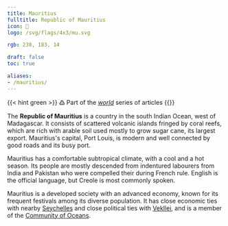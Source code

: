 ```yaml
---
title: Mauritius
fulltitle: Republic of Mauritius
icon: 🌾
logo: /svg/flags/4x3/mu.svg

rgb: 238, 183, 14

draft: false
toc: true

aliases:
- /mauritius/
---
```

{{< hint green >}}
߷ Part of the *[world](/world/)* series of articles
{{</hint>}}

The **<span class="fi fi-mu"></span> Republic of Mauritius** is a country in the south Indian Ocean, west of Madagascar. It consists of scattered volcanic islands fringed by coral reefs, which are rich with arable soil used mostly to grow sugar cane, its largest export. Mauritius's capital, Port Louis, is modern and well connected by good roads and its busy port.

Mauritius has a comfortable subtropical climate, with a cool and a hot season. Its people are mostly descended from indentured labourers from India and Pakistan who were compelled their during French rule. English is the official language, but Creole is most commonly spoken.

Mauritius is a developed society with an advanced economy, known for its frequent festivals among its diverse population. It has close economic ties with nearby [<span class="fi fi-sc"></span> Seychelles](/seychelles/) and close political ties with [<span class="fi fi-com"></span> Vekllei](/vekllei/), and is a member of the [<span class="fi fi-oceans"></span> Community of Oceans](/oceans-community/).

